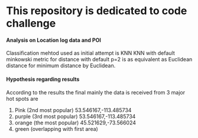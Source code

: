 # This repository is dedicated to code challenge

#### Analysis on Location log data and POI

Classification mehtod used as initial attempt is KNN
KNN with default minkowski metric for distance
with default p=2 is as equivalent as Euclidean distance for minimum
distance by Euclidean.

#### Hypothesis regarding results
According to the results the final mainly the data is received from 3 major hot spots are
1. Pink (2nd most popular) 53.546167,-113.485734
2. purple (3rd most popular) 53.546167,-113.485734
3. orange (the most popular) 45.521629,-73.566024
4. green (overlapping with first area)